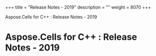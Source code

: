 +++
title = "Release Notes - 2019" 
description = "" 
weight = 8070 
+++

Aspose.Cells for C++ : Release Notes - 2019  

# Aspose.Cells for C++ : Release Notes - 2019


